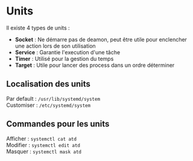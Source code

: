 # Units
Il existe 4 types de units :
- **Socket** : Ne démarre pas de deamon, peut être utile pour enclencher une action lors de son utilisation
- **Service** : Garantie l'execution d'une tâche
- **Timer** : Utilisé pour la gestion du temps
- **Target** : Utile pour lancer des process dans un ordre déterminer

## Localisation des units
Par default : ``/usr/lib/systemd/system``  
Customiser : ``/etc/systemd/system``

## Commandes pour les units
Afficher : ``systemctl cat atd``  
Modifier : ``systemctl edit atd``  
Masquer : ``systemctl mask atd``  